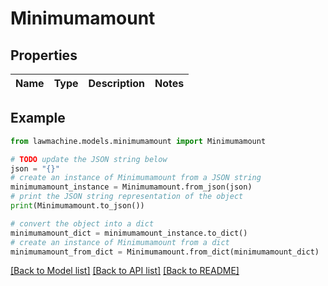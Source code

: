# Minimumamount


## Properties

Name | Type | Description | Notes
------------ | ------------- | ------------- | -------------

## Example

```python
from lawmachine.models.minimumamount import Minimumamount

# TODO update the JSON string below
json = "{}"
# create an instance of Minimumamount from a JSON string
minimumamount_instance = Minimumamount.from_json(json)
# print the JSON string representation of the object
print(Minimumamount.to_json())

# convert the object into a dict
minimumamount_dict = minimumamount_instance.to_dict()
# create an instance of Minimumamount from a dict
minimumamount_from_dict = Minimumamount.from_dict(minimumamount_dict)
```
[[Back to Model list]](../README.md#documentation-for-models) [[Back to API list]](../README.md#documentation-for-api-endpoints) [[Back to README]](../README.md)


